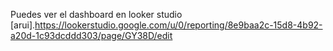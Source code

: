 Puedes ver el dashboard en looker studio [arui].https://lookerstudio.google.com/u/0/reporting/8e9baa2c-15d8-4b92-a20d-1c93dcddd303/page/GY38D/edit
